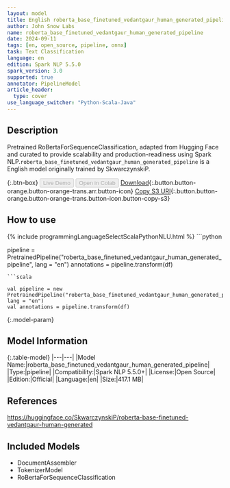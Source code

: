 ```yaml
---
layout: model
title: English roberta_base_finetuned_vedantgaur_human_generated_pipeline pipeline RoBertaForSequenceClassification from SkwarczynskiP
author: John Snow Labs
name: roberta_base_finetuned_vedantgaur_human_generated_pipeline
date: 2024-09-11
tags: [en, open_source, pipeline, onnx]
task: Text Classification
language: en
edition: Spark NLP 5.5.0
spark_version: 3.0
supported: true
annotator: PipelineModel
article_header:
  type: cover
use_language_switcher: "Python-Scala-Java"
---
```


## Description

Pretrained RoBertaForSequenceClassification, adapted from Hugging Face and curated to provide scalability and production-readiness using Spark NLP.`roberta_base_finetuned_vedantgaur_human_generated_pipeline` is a English model originally trained by SkwarczynskiP.

{:.btn-box}
<button class="button button-orange" disabled>Live Demo</button>
<button class="button button-orange" disabled>Open in Colab</button>
[Download](https://s3.amazonaws.com/auxdata.johnsnowlabs.com/public/models/roberta_base_finetuned_vedantgaur_human_generated_pipeline_en_5.5.0_3.0_1726061148240.zip){:.button.button-orange.button-orange-trans.arr.button-icon}
[Copy S3 URI](s3://auxdata.johnsnowlabs.com/public/models/roberta_base_finetuned_vedantgaur_human_generated_pipeline_en_5.5.0_3.0_1726061148240.zip){:.button.button-orange.button-orange-trans.button-icon.button-copy-s3}

## How to use



<div class="tabs-box" markdown="1">
{% include programmingLanguageSelectScalaPythonNLU.html %}
```python

pipeline = PretrainedPipeline("roberta_base_finetuned_vedantgaur_human_generated_pipeline", lang = "en")
annotations =  pipeline.transform(df)   

```
```scala

val pipeline = new PretrainedPipeline("roberta_base_finetuned_vedantgaur_human_generated_pipeline", lang = "en")
val annotations = pipeline.transform(df)

```
</div>

{:.model-param}
## Model Information

{:.table-model}
|---|---|
|Model Name:|roberta_base_finetuned_vedantgaur_human_generated_pipeline|
|Type:|pipeline|
|Compatibility:|Spark NLP 5.5.0+|
|License:|Open Source|
|Edition:|Official|
|Language:|en|
|Size:|417.1 MB|

## References

https://huggingface.co/SkwarczynskiP/roberta-base-finetuned-vedantgaur-human-generated

## Included Models

- DocumentAssembler
- TokenizerModel
- RoBertaForSequenceClassification